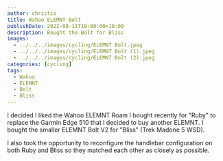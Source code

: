 ```yaml
---
author: christie
title: Wahoo ELEMNT Bolt
publishDate: 2022-08-11T10:00:00+10:00
description: Bought the Bolt for Bliss
images:
  - ../../../images/cycling/ELEMNT Bolt.jpeg
  - ../../../images/cycling/ELEMNT Bolt (1).jpeg
  - ../../../images/cycling/ELEMNT Bolt (2).jpeg
categories: [cycling]
tags:
  - Wahoo
  - ELEMNT
  - Bolt
  - Bliss
---
```


I decided I liked the Wahoo ELEMNT Roam I bought recently for "Ruby" to
replace the Garmin Edge 510 that I decided to buy another ELEMNT. I bought
the smaller ELEMNT Bolt V2 for "Bliss" (Trek Madone 5 WSD).

I also took the opportunity to reconfigure the handlebar configuration on both
Ruby and Bliss so they matched each other as closely as possible.
